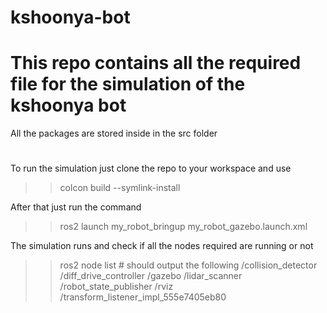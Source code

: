 # kshoonya-bot
# This repo contains all the required file for the simulation of the kshoonya bot
All the packages are stored inside in the src folder
#
To run the simulation just clone the repo to your workspace and use 
>> colcon build --symlink-install
>> 
After that just run the command 
>> ros2 launch my_robot_bringup my_robot_gazebo.launch.xml

The simulation runs and check if all the nodes required are running or not
>> ros2 node list # should output the following
>> /collision_detector
/diff_drive_controller
/gazebo
/lidar_scanner
/robot_state_publisher
/rviz
/transform_listener_impl_555e7405eb80
